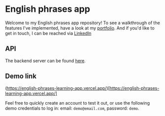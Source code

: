 # English phrases app

Welcome to my English phrases app repository! 
To see a walkthrough of the features I've implemented, have a look at my [portfolio](https://chloe-zermatten-portfolio.vercel.app/).
And if you'd like to get in touch, I can be reached via [LinkedIn](https://www.linkedin.com/in/chloé-z-77b1a2184)

## API
The backend server can be found [here](https://github.com/Chloe070196/phrases-app-API).

## Demo link

(https://english-phrases-learning-app.vercel.app/)[https://english-phrases-learning-app.vercel.app/]

Feel free to quickly create an account to test it out, or use the following demo credentials to log in: email: `demo@email.com`, password: `demo`. 
